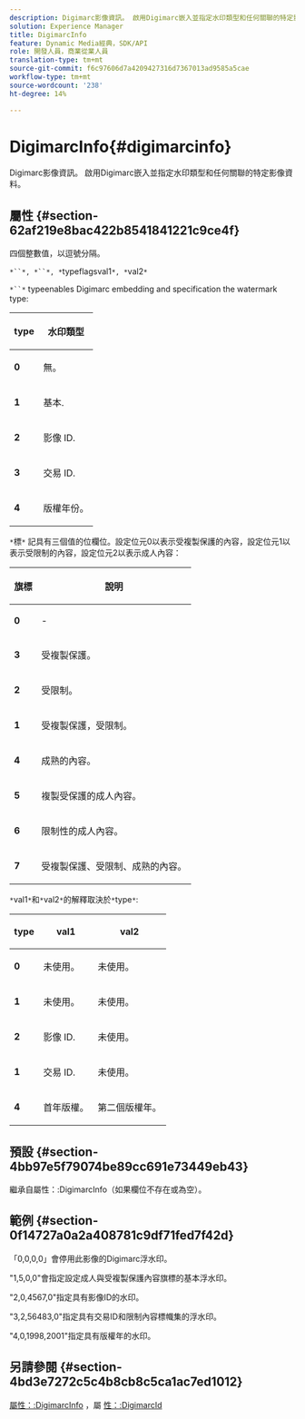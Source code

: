 ```yaml
---
description: Digimarc影像資訊。 啟用Digimarc嵌入並指定水印類型和任何關聯的特定影像資料。
solution: Experience Manager
title: DigimarcInfo
feature: Dynamic Media經典，SDK/API
role: 開發人員，商業從業人員
translation-type: tm+mt
source-git-commit: f6c97606d7a4209427316d7367013ad9585a5cae
workflow-type: tm+mt
source-wordcount: '238'
ht-degree: 14%

---
```



# DigimarcInfo{#digimarcinfo}

Digimarc影像資訊。 啟用Digimarc嵌入並指定水印類型和任何關聯的特定影像資料。

## 屬性 {#section-62af219e8bac422b8541841221c9ce4f}

四個整數值，以逗號分隔。

`*``*, *``*, *`typeflagsval1`*, *`val2`*`

`*``*` typeenables Digimarc embedding and specification the watermark type:

<table id="table_3648951F14D94C5BAD097CFB783F1EE7"> 
 <thead> 
  <tr> 
   <th class="entry"> <p><span class="codeph"> <span class="varname"> type</span> </span> </p> </th> 
   <th class="entry"> <p><b>水印類型</b> </p> </th> 
  </tr> 
 </thead>
 <tbody> 
  <tr> 
   <td> <p><b>0</b> </p> </td> 
   <td> <p>無。 </p> </td> 
  </tr> 
  <tr> 
   <td> <p><b>1</b> </p> </td> 
   <td> <p>基本. </p> </td> 
  </tr> 
  <tr> 
   <td> <p><b>2</b> </p> </td> 
   <td> <p>影像 ID. </p> </td> 
  </tr> 
  <tr> 
   <td> <p><b>3</b> </p> </td> 
   <td> <p>交易 ID. </p> </td> 
  </tr> 
  <tr> 
   <td> <p><b>4</b> </p> </td> 
   <td> <p>版權年份。 </p> </td> 
  </tr> 
 </tbody> 
</table>

`*`標`*` 記具有三個值的位欄位。設定位元0以表示受複製保護的內容，設定位元1以表示受限制的內容，設定位元2以表示成人內容：

<table id="table_00F218515FBE484F9D05CBAF14F9D045"> 
 <thead> 
  <tr> 
   <th class="entry"> <p><span class="codeph"> <span class="varname"> 旗標</span> </span> </p> </th> 
   <th class="entry"> <p><b>說明</b> </p> </th> 
  </tr> 
 </thead>
 <tbody> 
  <tr> 
   <td> <p><b>0</b> </p> </td> 
   <td> <p>- </p> </td> 
  </tr> 
  <tr> 
   <td> <p><b>3</b> </p> </td> 
   <td> <p>受複製保護。 </p> </td> 
  </tr> 
  <tr> 
   <td> <p><b>2</b> </p> </td> 
   <td> <p>受限制。 </p> </td> 
  </tr> 
  <tr> 
   <td> <p><b>1</b> </p> </td> 
   <td> <p>受複製保護，受限制。 </p> </td> 
  </tr> 
  <tr> 
   <td> <p><b>4</b> </p> </td> 
   <td> <p>成熟的內容。 </p> </td> 
  </tr> 
  <tr> 
   <td> <p><b>5</b> </p> </td> 
   <td> <p>複製受保護的成人內容。 </p> </td> 
  </tr> 
  <tr> 
   <td> <p><b>6</b> </p> </td> 
   <td> <p>限制性的成人內容。 </p> </td> 
  </tr> 
  <tr> 
   <td> <p><b>7</b> </p> </td> 
   <td> <p>受複製保護、受限制、成熟的內容。 </p> </td> 
  </tr> 
 </tbody> 
</table>

`*`val1`*`和`*`val2`*`的解釋取決於`*`type`*`:

<table id="table_6B29F76BC1974C12AB7124BF84B29EC2"> 
 <thead> 
  <tr> 
   <th class="entry"> <p><span class="codeph"> <span class="varname"> type</span> </span> </p> </th> 
   <th class="entry"> <p><span class="codeph"> <span class="varname"> val1  </span> </span> </p> </th> 
   <th class="entry"> <p><span class="codeph"> <span class="varname"> val2  </span> </span> </p> </th> 
  </tr> 
 </thead>
 <tbody> 
  <tr> 
   <td> <p><b>0</b> </p> </td> 
   <td> <p>未使用。 </p> </td> 
   <td> <p>未使用。 </p> </td> 
  </tr> 
  <tr> 
   <td> <p><b>1</b> </p> </td> 
   <td> <p>未使用。 </p> </td> 
   <td> <p>未使用。 </p> </td> 
  </tr> 
  <tr> 
   <td> <p><b>2</b> </p> </td> 
   <td> <p>影像 ID. </p> </td> 
   <td> <p>未使用。 </p> </td> 
  </tr> 
  <tr> 
   <td> <p><b>1</b> </p> </td> 
   <td> <p>交易 ID. </p> </td> 
   <td> <p>未使用。 </p> </td> 
  </tr> 
  <tr> 
   <td> <p><b>4</b> </p> </td> 
   <td> <p>首年版權。 </p> </td> 
   <td> <p>第二個版權年。 </p> </td> 
  </tr> 
 </tbody> 
</table>

## 預設 {#section-4bb97e5f79074be89cc691e73449eb43}

繼承自屬性：:DigimarcInfo（如果欄位不存在或為空）。

## 範例 {#section-0f14727a0a2a408781c9df71fed7f42d}

「0,0,0,0」會停用此影像的Digimarc浮水印。

&quot;1,5,0,0&quot;會指定設定成人與受複製保護內容旗標的基本浮水印。

&quot;2,0,4567,0&quot;指定具有影像ID的水印。

&quot;3,2,56483,0&quot;指定具有交易ID和限制內容標幟集的浮水印。

&quot;4,0,1998,2001&quot;指定具有版權年的水印。

## 另請參閱 {#section-4bd3e7272c5c4b8cb8c5ca1ac7ed1012}

[屬性：:DigimarcInfo](../../../../../../is-api/image-catalog/image-serving-api-ref/c-image-catalog-reference/c-attributes-reference/r-digimarcinfo.md#reference-de88636cb9b4435a94e3d0a80f072667) ，屬 [性：:DigimarcId](../../../../../../is-api/image-catalog/image-serving-api-ref/c-image-catalog-reference/c-attributes-reference/r-digimarcid.md#reference-33e3eca7f1874510904e5c8645cecd68)
